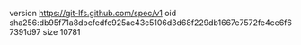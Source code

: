 version https://git-lfs.github.com/spec/v1
oid sha256:db95f71a8dbcfedfc925ac43c5106d3d68f229db1667e7572fe4ce6f67391d97
size 10781
